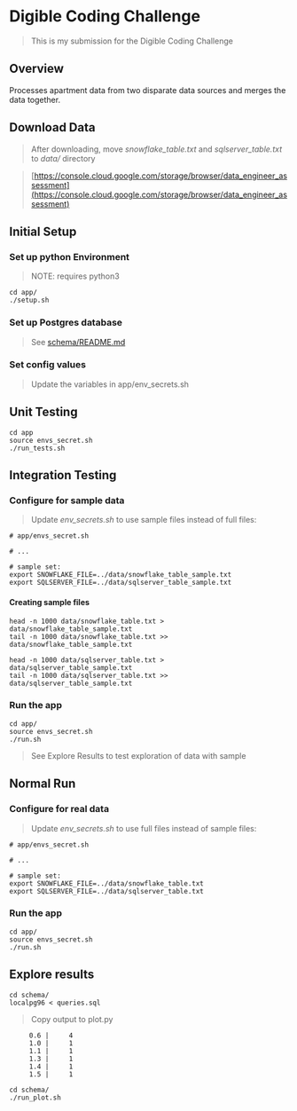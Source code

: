 # Digible Coding Challenge

> This is my submission for the Digible Coding Challenge

## Overview
Processes apartment data from two disparate data sources and merges the data together.

## Download Data

> After downloading, move *snowflake_table.txt* and *sqlserver_table.txt* to *data/* directory

> [https://console.cloud.google.com/storage/browser/data_engineer_assessment](https://console.cloud.google.com/storage/browser/data_engineer_assessment)

## Initial Setup

### Set up python Environment

> NOTE: requires python3

```
cd app/
./setup.sh
```

### Set up Postgres database

> See [schema/README.md](schema/README.md)

### Set config values

> Update the variables in app/env\_secrets.sh

## Unit Testing

```
cd app
source envs_secret.sh 
./run_tests.sh
```

## Integration Testing

### Configure for sample data

> Update *env_secrets.sh* to use sample files instead of full files:

```
# app/envs_secret.sh

# ...

# sample set:
export SNOWFLAKE_FILE=../data/snowflake_table_sample.txt
export SQLSERVER_FILE=../data/sqlserver_table_sample.txt
```

#### Creating sample files

```
head -n 1000 data/snowflake_table.txt > data/snowflake_table_sample.txt
tail -n 1000 data/snowflake_table.txt >> data/snowflake_table_sample.txt

head -n 1000 data/sqlserver_table.txt > data/sqlserver_table_sample.txt
tail -n 1000 data/sqlserver_table.txt >> data/sqlserver_table_sample.txt
```

### Run the app

```
cd app/
source envs_secret.sh 
./run.sh
```

> See Explore Results to test exploration of data with sample


## Normal Run

### Configure for real data

> Update *env_secrets.sh* to use full files instead of sample files:

```
# app/envs_secret.sh

# ...

# sample set:
export SNOWFLAKE_FILE=../data/snowflake_table.txt
export SQLSERVER_FILE=../data/sqlserver_table.txt
```

### Run the app

```
cd app/
source envs_secret.sh 
./run.sh
```

## Explore results

```
cd schema/
localpg96 < queries.sql
```

> Copy output to plot.py

```
     0.6 |     4
     1.0 |     1
     1.1 |     1
     1.3 |     1
     1.4 |     1
     1.5 |     1
```

```
cd schema/
./run_plot.sh
```
